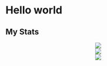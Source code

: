 # Hello world

## My Stats

<a href="https://github.com/anuraghazra/github-readme-stats">
  <div align="center">
    <div>
      <img src="https://github-readme-stats.vercel.app/api?username=alexaib2002&count_private=true&show_icons=true&theme=tokyonight&hide_border=true" />
    </div>
    <div>
      <img src="https://github-readme-stats.vercel.app/api/top-langs/?username=alexaib2002&exclude_repo=grupo06&theme=tokyonight&hide_border=true" />
    </div>
  </div>
</a>

<a href="https://github-readme-streak-stats.herokuapp.com">
  <div align="center">
    <img src="https://github-readme-streak-stats.herokuapp.com?user=alexaib2002&theme=tokyonight_duo&hide_border=true&date_format=j%20M%5B%20Y%5D" />
  </div>
</a>
